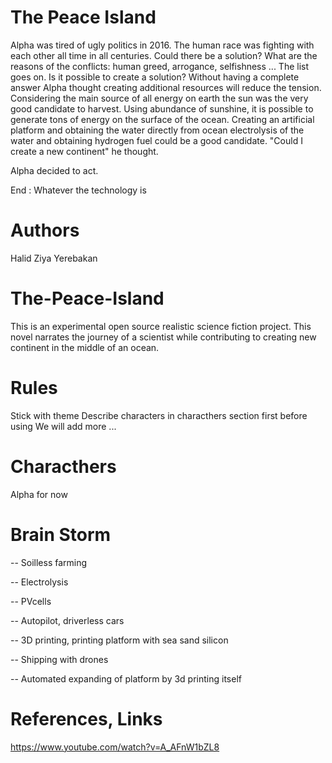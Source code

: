 # The Peace Island

  Alpha was tired of ugly politics in 2016. The human race was fighting with each other all time in all centuries. Could there be a solution? What are the reasons of the conflicts: human greed, arrogance, selfishness ... The list goes on. Is it possible to create a solution? Without having a complete answer Alpha thought creating additional resources will reduce the tension. Considering the main source of all energy on earth the sun was the very good candidate to harvest. Using abundance of sunshine, it is possible to generate tons of energy on the surface of the ocean. Creating an artificial platform and obtaining the water directly from ocean electrolysis of the water and obtaining hydrogen fuel could be a good candidate. "Could I create a new continent" he thought. 
 
Alpha decided to act. 

 
End : Whatever the technology is 
  
  
  

# Authors
Halid Ziya Yerebakan


# The-Peace-Island
This is an experimental open source realistic science fiction project. This novel narrates the journey of a scientist while contributing to creating new continent in the middle of an ocean.  


# Rules
Stick with theme
Describe characters in characthers section first before using 
We will add more ...

# Characthers
Alpha for now



# Brain Storm

-- Soilless farming

-- Electrolysis

-- PVcells

-- Autopilot, driverless cars

-- 3D printing, printing platform with sea sand silicon 

-- Shipping with drones

-- Automated expanding of platform by 3d printing itself


  
# References, Links
https://www.youtube.com/watch?v=A_AFnW1bZL8
